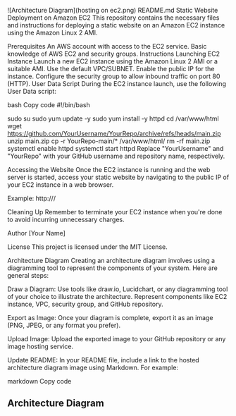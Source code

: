 

![Architecture Diagram](hosting on ec2.png)
README.md
Static Website Deployment on Amazon EC2
This repository contains the necessary files and instructions for deploying a static website on an Amazon EC2 instance using the Amazon Linux 2 AMI.

Prerequisites
An AWS account with access to the EC2 service.
Basic knowledge of AWS EC2 and security groups.
Instructions
Launching EC2 Instance
Launch a new EC2 instance using the Amazon Linux 2 AMI or a suitable AMI.
Use the default VPC/SUBNET.
Enable the public IP for the instance.
Configure the security group to allow inbound traffic on port 80 (HTTP).
User Data Script
During the EC2 instance launch, use the following User Data script:

bash
Copy code
#!/bin/bash

sudo su
sudo yum update -y
sudo yum install -y httpd
cd /var/www/html
wget https://github.com/YourUsername/YourRepo/archive/refs/heads/main.zip
unzip main.zip
cp -r YourRepo-main/* /var/www/html/
rm -rf main.zip
systemctl enable httpd
systemctl start httpd
Replace "YourUsername" and "YourRepo" with your GitHub username and repository name, respectively.

Accessing the Website
Once the EC2 instance is running and the web server is started, access your static website by navigating to the public IP of your EC2 instance in a web browser.

Example: http://<public-ip>/

Cleaning Up
Remember to terminate your EC2 instance when you're done to avoid incurring unnecessary charges.

Author
[Your Name]

License
This project is licensed under the MIT License.

Architecture Diagram
Creating an architecture diagram involves using a diagramming tool to represent the components of your system. Here are general steps:

Draw a Diagram: Use tools like draw.io, Lucidchart, or any diagramming tool of your choice to illustrate the architecture. Represent components like EC2 instance, VPC, security group, and GitHub repository.

Export as Image: Once your diagram is complete, export it as an image (PNG, JPEG, or any format you prefer).

Upload Image: Upload the exported image to your GitHub repository or any image hosting service.

Update README: In your README file, include a link to the hosted architecture diagram image using Markdown. For example:

markdown
Copy code
## Architecture Diagram


